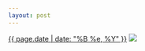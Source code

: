 ```yaml
---
layout: post
---
```


<p>
  <time><a href="/120">{{ page.date | date: "%B %e, %Y" }}</a></time>
  <a href="/120"><img src="{{ site.assets_url }}/120-640.jpg" srcset="{{ site.assets_url }}/120-1280.jpg 1280w, {{ site.assets_url }}/120-960.jpg 960w, {{ site.assets_url }}/120-640.jpg 640w, {{ site.assets_url }}/120-320.jpg 320w" sizes="(min-width: 700px) 50vw, calc(100vw - 2rem)" /></a>
</p>
